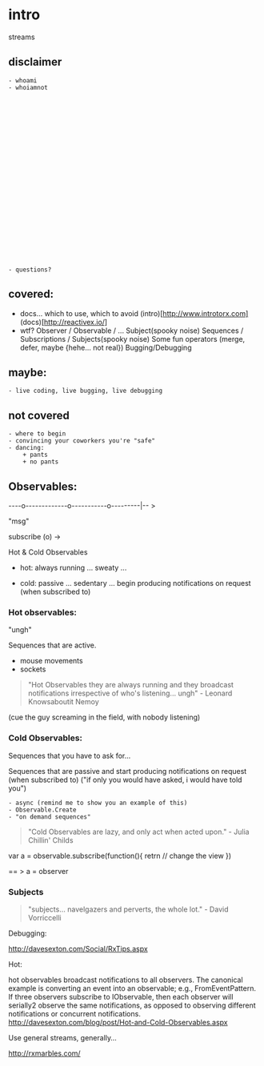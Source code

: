 








# intro



streams
















## disclaimer
    - whoami
    - whoiamnot

























    - questions?
















## covered:
 * docs... 
    which to use, which to avoid
    (intro)[http://www.introtorx.com]
    (docs)[http://reactivex.io/]
 * wtf? 
    Observer / Observable / ... Subject(spooky noise)
    Sequences / Subscriptions / Subjects(spooky noise)
    Some fun operators (merge, defer, maybe {hehe... not real})
    Bugging/Debugging

## maybe:
    - live coding, live bugging, live debugging

















## not covered
    - where to begin
    - convincing your coworkers you're "safe"
    - dancing:
        + pants
        + no pants




































## Observables:

----o-------------o-----------o---------|-- >

"msg"

subscribe (o) -> 

Hot & Cold Observables


* hot: 
    always running ... sweaty ... 


* cold: 
    passive ... sedentary ... begin producing notifications on request (when subscribed to)









































### Hot observables:

"ungh" <sultry voice>

Sequences that are active.

- mouse movements
- sockets


>   "Hot Observables they are always running and they broadcast notifications irrespective of who's listening... ungh"
>                                          - Leonard Knowsaboutit Nemoy




(cue the guy screaming in the field, with nobody listening)






















### Cold Observables:

Sequences that you have to ask for... 

Sequences that are passive and start producing notifications on request (when subscribed to)
    ("if only you would have asked, i would have told you")


    - async (remind me to show you an example of this)
    - Observable.Create
    - "on demand sequences"



>   "Cold Observables are lazy, and only act when acted upon."
>                                               - Julia Chillin' Childs






var a = observable.subscribe(function(){
    retrn // change the view
})


== > a = observer 










### Subjects

>   "subjects... navelgazers and perverts, the whole lot."
>                                                    - David Vorriccelli
















Debugging:

http://davesexton.com/Social/RxTips.aspx

Hot:

hot observables broadcast notifications to all observers.  The canonical example is converting an event into an observable; e.g., FromEventPattern.  If three observers subscribe to IObservable<MouseMoveEventArgs>, then each observer will serially2 observe the same notifications, as opposed to observing different notifications or concurrent notifications.
http://davesexton.com/blog/post/Hot-and-Cold-Observables.aspx

Use general streams, generally…

http://rxmarbles.com/
